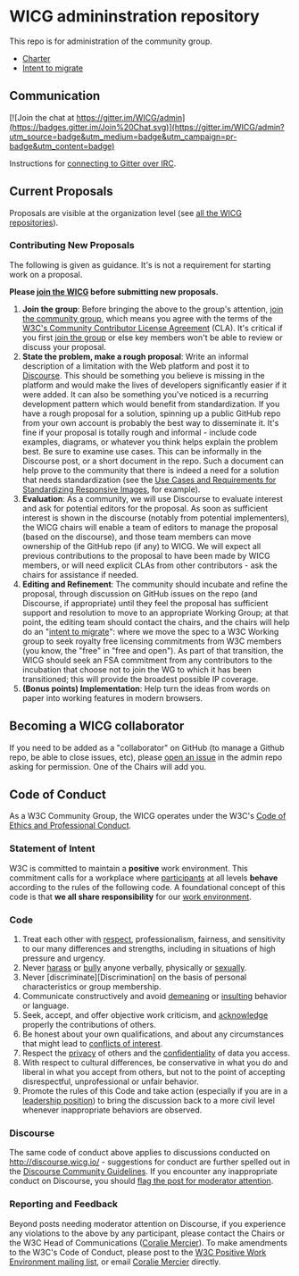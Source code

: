 # WICG admininstration repository
This repo is for administration of the community group.

 * [Charter](https://wicg.github.io/admin/charter.html)
 * [Intent to migrate](https://wicg.github.io/admin/intent-to-migrate.html)

## Communication
[![Join the chat at https://gitter.im/WICG/admin](https://badges.gitter.im/Join%20Chat.svg)](https://gitter.im/WICG/admin?utm_source=badge&utm_medium=badge&utm_campaign=pr-badge&utm_content=badge)

Instructions for [connecting to Gitter over IRC](https://github.com/WICG/admin/wiki/Connecting-to-Gitter-over-IRC).  

## Current Proposals

Proposals are visible at the organization level (see [all the WICG repositories](https://github.com/WICG/)).

### Contributing New Proposals
The following is given as guidance. It's is not a requirement for starting work on a proposal.

**Please [join the WICG](https://www.w3.org/community/wicg/) before submitting new proposals.**

 1. **Join the group**: Before bringing the above to the group's attention, <a href="https://www.w3.org/community/wicg/">join the community group</a>, which means you agree with the terms of the <a href="https://www.w3.org/community/about/agreements/cla/">W3C's Community Contributor License Agreement</a> (CLA). It's critical if you first <a href="https://www.w3.org/community/wicg/">join the group</a> or else key members won't be able to review or discuss your proposal.
 1. **State the problem, make a rough proposal**: Write an informal description of a limitation with the Web platform and post it to <a href="http://discourse.wicg.io/">Discourse</a>. This should be something you believe is missing in the platform and would make the lives of developers significantly easier if it were added. It can also be something you've noticed is a recurring development pattern which would benefit from standardization. If you have a rough proposal for a solution, spinning up a public GitHub repo from your own account is probably the best way to disseminate it.  It's fine if your proposal is totally rough and informal - include code examples, diagrams, or whatever you think helps explain the problem best.  Be sure to examine use cases.  This can be informally in the Discourse post, or a short document in the repo. Such a document can help prove to the community that there is indeed a need for a solution that needs standardization (see the <a href="https://usecases.responsiveimages.org/">Use Cases and Requirements for Standardizing Responsive Images</a>, for example).
 1. **Evaluation**: As a community, we will use Discourse to evaluate interest and ask for potential editors for the proposal.  As soon as sufficient interest is shown in the discourse (notably from potential implementers), the WICG chairs will enable a team of editors to manage the proposal (based on the discourse), and those team members can move ownership of the GitHub repo (if any) to WICG. We will expect all previous contributions to the proposal to have been made by WICG members, or will need explicit CLAs from other contributors - ask the chairs for assistance if needed.  
 1. **Editing and Refinement**: The community should incubate and refine the proposal, through discussion on GitHub issues on the repo (and Discourse, if appropriate) until they feel the proposal has sufficient support and resolution to move to an appropriate Working Group; at that point, the editing team should contact the chairs, and the chairs will help do an "<a href="http://w3c.github.io/charter-html/request-to-transition.html">intent to migrate</a>": where we move the spec to a W3C Working group to seek royalty free licensing commitments from W3C members (you know, the "free" in "free and open").  As part of that transition, the WICG should seek an FSA commitment from any contributors to the incubation that choose not to join the WG to which it has been transitioned; this will provide the broadest possible IP coverage.
 1. **(Bonus points) Implementation**: Help turn the ideas from words on paper into working features in modern browsers.

## Becoming a WICG collaborator
If you need to be added as a "collaborator" on GitHub (to manage a Github repo, be able to close issues, etc), please [open an issue](https://github.com/WICG/admin/issues) in the admin repo asking for permission. One of the Chairs will add you. 

## Code of Conduct

As a W3C Community Group, the WICG operates under the W3C's [Code of Ethics and Professional Conduct](http://www.w3.org/Consortium/cepc/).

### Statement of Intent

W3C is committed to maintain a **positive** work environment. This commitment calls for a workplace where [participants][Participant] at all levels **behave** according to the rules of the following code. A foundational concept of this code is that **we all share responsibility** for our [work environment][Work].

### Code

 1. Treat each other with [respect][], professionalism, fairness, and sensitivity to our many differences and strengths, including in situations of high pressure and urgency.
 1. Never [harass][Harassment] or [bully][Workplace] anyone verbally, physically or [sexually][Sexual].
 1. Never [discriminate][Discrimination] on the basis of personal characteristics or group membership.
 1. Communicate constructively and avoid [demeaning][] or [insulting][] behavior or language.
 1. Seek, accept, and offer objective work criticism, and [acknowledge][Acknowledgement] properly the contributions of others.
 1. Be honest about your own qualifications, and about any circumstances that might lead to [conflicts of interest][].
 1. Respect the [privacy][Confidentiality] of others and the [confidentiality][] of data you access.
 1. With respect to cultural differences, be conservative in what you do and liberal in what you accept from others, but not to the point of accepting disrespectful, unprofessional or unfair behavior.
 1. Promote the rules of this Code and take action (especially if you are in a [leadership position][Leadership]) to bring the discussion back to a more civil level whenever inappropriate behaviors are observed.

[Participant]: http://www.w3.org/Consortium/cepc/#Participant
[Work]: http://www.w3.org/Consortium/cepc/#Work
[Respect]: http://www.w3.org/Consortium/cepc/#Respect
[Harassment]: http://www.w3.org/Consortium/cepc/#Harassment
[Workplace]: http://www.w3.org/Consortium/cepc/#Harassment
[Sexual]: http://www.w3.org/Consortium/cepc/#Sexual
[Demeaning]: http://www.w3.org/Consortium/cepc/#Demeaning
[Insulting]: http://www.w3.org/Consortium/cepc/#Insulting
[Acknowledgement]: http://www.w3.org/Consortium/cepc/#Acknowledgement
[Conflicts of Interest]: http://www.w3.org/Consortium/Process/policies.html#coi
[Confidentiality]: /Consortium/Process/process.html#confidentiality-levels
[Leadership]: http://www.w3.org/Consortium/cepc/#Leadership

### Discourse

The same code of conduct above applies to discussions conducted on http://discourse.wicg.io/ - suggestions for conduct are further spelled out in the [Discourse Community Guidelines](http://discourse.wicg.io/guidelines). If you encounter any inappropriate conduct on Discourse, you should [flag the post for moderator attention](http://discourse.wicg.io/guidelines#flag-problems).

### Reporting and Feedback

Beyond posts needing moderator attention on Discourse, if you experience any violations to the above by any participant, please contact the Chairs or the W3C Head of Communications ([Coralie Mercier](mailto:coralie@w3.org)). To make amendments to the W3C's Code of Conduct, please post to the [W3C Positive Work Environment mailing list](https://lists.w3.org/Archives/Public/public-pwe/), or email [Coralie Mercier](mailto:coralie@w3.org) directly.
